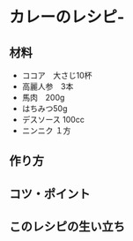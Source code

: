 # カレーのレシピ-
## 材料
- ココア　大さじ10杯
- 高麗人参　3本
- 馬肉　200g
- はちみつ50g
- デスソース 100cc
- ニンニク １方　　
## 作り方

## コツ・ポイント

## このレシピの生い立ち
